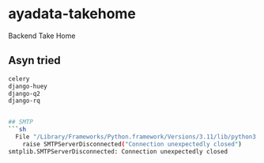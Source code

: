 # ayadata-takehome
Backend Take Home


## Asyn tried
```sh
celery
django-huey
django-q2
django-rq


## SMTP
```sh
  File "/Library/Frameworks/Python.framework/Versions/3.11/lib/python3.11/smtplib.py", line 405, in getreply
    raise SMTPServerDisconnected("Connection unexpectedly closed")
smtplib.SMTPServerDisconnected: Connection unexpectedly closed
```